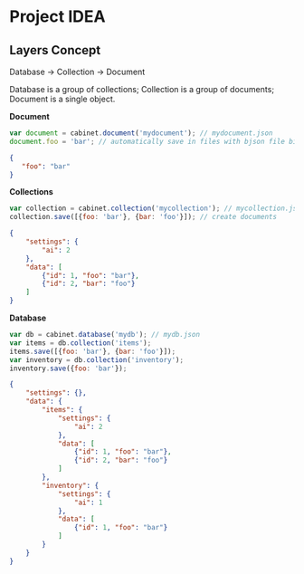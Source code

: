 # Project IDEA

## Layers Concept
Database -> Collection -> Document

Database is a group of collections;
Collection is a group of documents;
Document is a single object.

**Document**
```js
var document = cabinet.document('mydocument'); // mydocument.json
document.foo = 'bar'; // automatically save in files with bjson file binding
```
```json
{
   "foo": "bar"
}
```

**Collections**
```js
var collection = cabinet.collection('mycollection'); // mycollection.json
collection.save([{foo: 'bar'}, {bar: 'foo'}]); // create documents
```
```json
{
    "settings": {
        "ai": 2
    },
    "data": [
        {"id": 1, "foo": "bar"},
        {"id": 2, "bar": "foo"}
    ]
}
```

**Database**
```js
var db = cabinet.database('mydb'); // mydb.json
var items = db.collection('items');
items.save([{foo: 'bar'}, {bar: 'foo'}]);
var inventory = db.collection('inventory');
inventory.save({foo: 'bar'});
```

```json
{
    "settings": {},
    "data": {
        "items": {
            "settings": {
                "ai": 2
            },
            "data": [
                {"id": 1, "foo": "bar"},
                {"id": 2, "bar": "foo"}
            ]
        },
        "inventory": {
            "settings": {
                "ai": 1
            },
            "data": [
                {"id": 1, "foo": "bar"}
            ]
        }
    }
}
```
